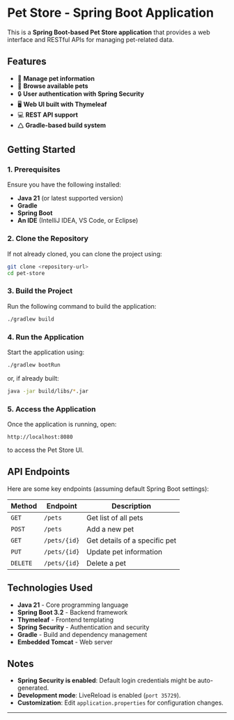 # Pet Store - Spring Boot Application
This is a **Spring Boot-based Pet Store application** that provides a web interface and RESTful APIs for managing pet-related data.

## Features
- 🐶 **Manage pet information**
- 🛂 **Browse available pets**
- 🔒 **User authentication with Spring Security**
- 🖥️ **Web UI built with Thymeleaf**
- 💻 **REST API support**
- 🛆 **Gradle-based build system**

## Getting Started

### 1. Prerequisites
Ensure you have the following installed:
- **Java 21** (or latest supported version)
- **Gradle**
- **Spring Boot**
- **An IDE** (IntelliJ IDEA, VS Code, or Eclipse)

### 2. Clone the Repository
If not already cloned, you can clone the project using:
```sh
git clone <repository-url>
cd pet-store
```

### 3. Build the Project
Run the following command to build the application:
```sh
./gradlew build
```

### 4. Run the Application
Start the application using:
```sh
./gradlew bootRun
```
or, if already built:
```sh
java -jar build/libs/*.jar
```

### 5. Access the Application
Once the application is running, open:
```
http://localhost:8080
```
to access the Pet Store UI.

## API Endpoints
Here are some key endpoints (assuming default Spring Boot settings):

| Method | Endpoint | Description |
|---------|------------|-------------|
| `GET`   | `/pets`   | Get list of all pets |
| `POST`  | `/pets`   | Add a new pet |
| `GET`   | `/pets/{id}` | Get details of a specific pet |
| `PUT`   | `/pets/{id}` | Update pet information |
| `DELETE`| `/pets/{id}` | Delete a pet |

## Technologies Used
- **Java 21** - Core programming language
- **Spring Boot 3.2** - Backend framework
- **Thymeleaf** - Frontend templating
- **Spring Security** - Authentication and security
- **Gradle** - Build and dependency management
- **Embedded Tomcat** - Web server

## Notes
- **Spring Security is enabled**: Default login credentials might be auto-generated.
- **Development mode**: LiveReload is enabled (`port 35729`).
- **Customization**: Edit `application.properties` for configuration changes.

---

